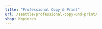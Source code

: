 ```yaml
---
title: "Professional Copy & Print"
url: /seattle/professional-copy-und-print/
shop: Kopieren
---
```


